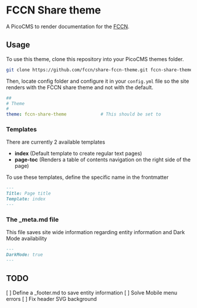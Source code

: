 # FCCN Share theme

A PicoCMS to render documentation for the [FCCN](https://fccn.pt).

## Usage

To use this theme, clone this repository into your PicoCMS themes folder.

```bash
git clone https://github.com/fccn/share-fccn-theme.git fccn-share-theme
```

Then, locate config folder and configure it in your `config.yml` file so the site renders with the FCCN share theme and not with the default.

```yaml
##
# Theme
#
theme: fccn-share-theme             # This should be set to 
```

### Templates

There are currently 2 available templates

* __index__ (Default template to create regular text pages)
* __page-toc__ (Renders a table of contents navigation on the right side of the page)

To use these templates, define the specific name in the frontmatter
```markdown
---
Title: Page title
Template: index
---
```

### The _meta.md file

This file saves site wide information regarding entity information and Dark Mode availability

```markdown
---
DarkMode: true
---
```
## TODO

[ ] Define a _footer.md to save entity information
[ ] Solve Mobile menu errors
[ ] Fix header SVG background